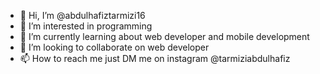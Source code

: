 - 👋 Hi, I’m @abdulhafiztarmizi16
- 👀 I’m interested in programming
- 🌱 I’m currently learning about web developer and mobile development
- 💞️ I’m looking to collaborate on web developer
- 📫 How to reach me just DM me on instagram @tarmiziabdulhafiz

<!---
abdulhafiztarmizi16/abdulhafiztarmizi16 is a ✨ special ✨ repository because its `README.md` (this file) appears on your GitHub profile.
You can click the Preview link to take a look at your changes.
--->

